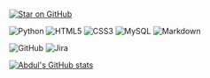 ### 
[![Star on GitHub](https://img.shields.io/badge/linkedin-000000?style=for-the-badge&logo=linkedin&logoColor=#0c1014)](https://linkedin.com/in/halirua)

![Python](https://img.shields.io/badge/python-000000?style=for-the-badge&logo=python&logoColor=#0c1014) ![HTML5](https://img.shields.io/badge/html5-000000?style=for-the-badge&logo=html5&logoColor=#0c1014) ![CSS3](https://img.shields.io/badge/css3-000000?style=for-the-badge&logo=css3&logoColor=#0c1014) ![MySQL](https://img.shields.io/badge/mysql-000000?style=for-the-badge&logo=mysql&logoColor=FFFFFF) ![Markdown](https://img.shields.io/badge/markdown-000000?style=for-the-badge&logo=markdown&logoColor=#0c1014)

![GitHub](https://img.shields.io/badge/github-000000?style=for-the-badge&logo=github&logoColor=#0c1014) ![Jira](https://img.shields.io/badge/jira-000000?style=for-the-badge&logo=jira&logoColor=#0c1014)



[![Abdul's GitHub stats](https://github-readme-stats.vercel.app/api?username=Halirua&theme=gotham&)](https://github.com/anuraghazra/github-readme-stats)



<!--
**


Here are some ideas to get you started:

- 🔭 I’m currently working on ...
- 🌱 I’m currently learning ...
- 👯 I’m looking to collaborate on ...
- 🤔 I’m looking for help with ...
- 💬 Ask me about ...
- 📫 How to reach me: ...
- 😄 Pronouns: ...
- ⚡ Fun fact: ...
-->

